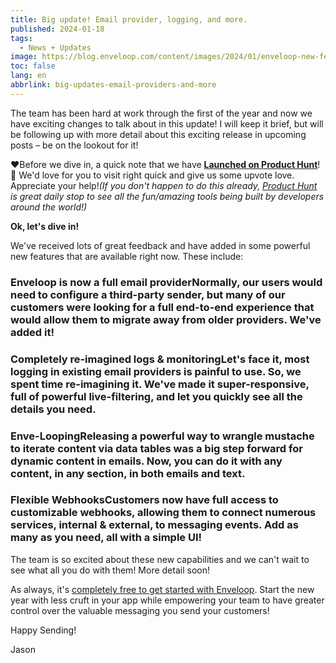 ```yaml
---
title: Big update! Email provider, logging, and more.
published: 2024-01-18
tags:
  - News + Updates
image: https://blog.enveloop.com/content/images/2024/01/enveloop-new-features-for-ghost.png
toc: false
lang: en
abbrlink: big-updates-email-providers-and-more
---
```


The team has been hard at work through the first of the year and now we have exciting changes to talk about in this update! I will keep it brief, but will be following up with more detail about this exciting release in upcoming posts – be on the lookout for it!

❤️Before we dive in, a quick note that we have [****Launched on Product Hunt****](https://www.producthunt.com/posts/enveloop-2)! 🥳 We'd love for you to visit right quick and give us some upvote love. Appreciate your help!*(If you don't happen to do this already, *[*Product Hunt*](https://www.producthunt.com/posts/enveloop-2)* is great daily stop to see all the fun/amazing tools being built by developers around the world!)*

**Ok, let's dive in!**

We've received lots of great feedback and have added in some powerful new features that are available right now. These include:

### Enveloop is now a full email providerNormally, our users would need to configure a third-party sender, but many of our customers were looking for a full end-to-end experience that would allow them to migrate away from older providers. We've added it!

### Completely re-imagined logs &amp; monitoringLet's face it, most logging in existing email providers is painful to use. So, we spent time re-imagining it. We've made it super-responsive, full of powerful live-filtering, and let you quickly see all the details you need.

### Enve-LoopingReleasing a powerful way to wrangle mustache to iterate content via data tables was a big step forward for dynamic content in emails. Now, you can do it with any content, in any section, in both emails and text.

### Flexible WebhooksCustomers now have full access to customizable webhooks, allowing them to connect numerous services, internal &amp; external, to messaging events. Add as many as you need, all with a simple UI!

The team is so excited about these new capabilities and we can't wait to see what all you do with them! More detail soon!

As always, it's [completely free to get started with Enveloop](https://app.enveloop.com). Start the new year with less cruft in your app while empowering your team to have greater control over the valuable messaging you send your customers!

Happy Sending!

Jason
